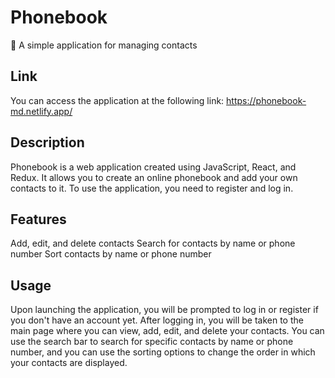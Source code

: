 # Phonebook
📱 A simple application for managing contacts

## Link
You can access the application at the following link: https://phonebook-md.netlify.app/

## Description
Phonebook is a web application created using JavaScript, React, and Redux. It allows you to create an online phonebook and add your own contacts to it. To use the application, you need to register and log in.

## Features
Add, edit, and delete contacts
Search for contacts by name or phone number
Sort contacts by name or phone number

## Usage
Upon launching the application, you will be prompted to log in or register if you don't have an account yet. After logging in, you will be taken to the main page where you can view, add, edit, and delete your contacts. You can use the search bar to search for specific contacts by name or phone number, and you can use the sorting options to change the order in which your contacts are displayed.

